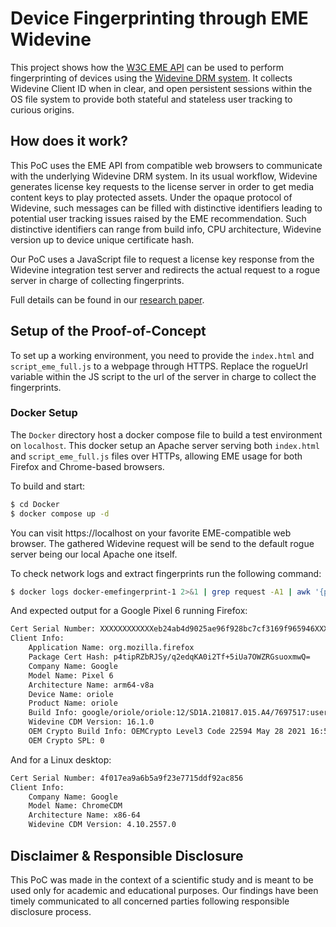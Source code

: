 # Device Fingerprinting through EME Widevine

This project shows how the [W3C EME API](https://www.w3.org/TR/encrypted-media/) can be used to perform fingerprinting of devices using the [Widevine DRM system](https://www.widevine.com/). It collects Widevine Client ID when in clear, and open persistent sessions within the OS file system to provide both stateful and stateless user tracking to curious origins.

## How does it work?

This PoC uses the EME API from compatible web browsers to communicate with the underlying Widevine DRM system. In its usual workflow, Widevine generates license key requests to the license server in order to get media content keys to play protected assets. Under the opaque protocol of Widevine, such messages can be filled with distinctive identifiers leading to potential user tracking issues raised by the EME recommendation. Such distinctive identifiers can range from build info, CPU architecture, Widevine version up to device unique certificate hash.

Our PoC uses a JavaScript file to request a license key response from the Widevine integration test server and redirects the actual request to a rogue server in charge of collecting fingerprints.

Full details can be found in our [research paper](https://people.irisa.fr/Gwendal.Patat/assets/pdf/your_drm_can_watch_you_too.pdf).

## Setup of the Proof-of-Concept

To set up a working environment, you need to provide the `index.html` and `script_eme_full.js` to a webpage through HTTPS.
Replace the rogueUrl variable within the JS script to the url of the server in charge to collect the fingerprints.

### Docker Setup

The `Docker` directory host a docker compose file to build a test environment on `localhost`. This docker setup an Apache server serving both `index.html` and `script_eme_full.js` files over HTTPs, allowing EME usage for both Firefox and Chrome-based browsers. 

To build and start:
```bash
$ cd Docker
$ docker compose up -d
```
You can visit https://localhost on your favorite EME-compatible web browser. The gathered Widevine request will be send to the default rogue server being our local Apache one itself.

To check network logs and extract fingerprints run the following command:
```bash
$ docker logs docker-emefingerprint-1 2>&1 | grep request -A1 | awk '{print $15}' | tr -d '\n' | awk -F ':' '{print $NF}' | cut -d'"' -f2 | xargs python3 ../utils/get_device_info.py
```

And expected output for a Google Pixel 6 running Firefox:
```bash
Cert Serial Number: XXXXXXXXXXXXeb24ab4d9025ae96f928bc7cf3169f965946XXXXXXXXXXXXXXXX
Client Info:
	Application Name: org.mozilla.firefox
	Package Cert Hash: p4tipRZbRJSy/q2edqKA0i2Tf+5iUa7OWZRGsuoxmwQ=
	Company Name: Google
	Model Name: Pixel 6
	Architecture Name: arm64-v8a
	Device Name: oriole
	Product Name: oriole
	Build Info: google/oriole/oriole:12/SD1A.210817.015.A4/7697517:user/release-keys
	Widevine CDM Version: 16.1.0
	OEM Crypto Build Info: OEMCrypto Level3 Code 22594 May 28 2021 16:59:07
	OEM Crypto SPL: 0

```
And for a Linux desktop:
```bash
Cert Serial Number: 4f017ea9a6b5a9f23e7715ddf92ac856
Client Info:
	Company Name: Google
	Model Name: ChromeCDM
	Architecture Name: x86-64
	Widevine CDM Version: 4.10.2557.0
```

## Disclaimer & Responsible Disclosure

This PoC was made in the context of a scientific study and is meant to be used only for academic and educational purposes. Our findings have been timely communicated to all concerned parties following responsible disclosure process. 

